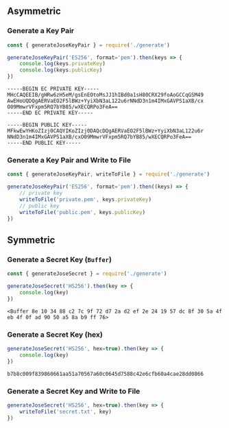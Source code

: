 ## Asymmetric
### Generate a Key Pair
```js
const { generateJoseKeyPair } = require('./generate')

generateJoseKeyPair('ES256', format='pem').then(keys => {
    console.log(keys.privateKey)
    console.log(keys.publicKey)
})
```
```
-----BEGIN EC PRIVATE KEY-----
MHcCAQEEIB/gHRw6zH5eM/gsEnEOtoMsJJ1hIBd0a1sH80CRX29foAoGCCqGSM49
AwEHoUQDQgAERVaEO2F5lBWz+YyiXbN3aL122u6rNNdD3n1m4IMxGAVPS1aXB/cx
O09MmwrVFxpm5RQ7bYB85/wXECQRPo3FeA==
-----END EC PRIVATE KEY-----

-----BEGIN PUBLIC KEY-----
MFkwEwYHKoZIzj0CAQYIKoZIzj0DAQcDQgAERVaEO2F5lBWz+YyiXbN3aL122u6r
NNdD3n1m4IMxGAVPS1aXB/cxO09MmwrVFxpm5RQ7bYB85/wXECQRPo3FeA==
-----END PUBLIC KEY-----
```
### Generate a Key Pair and Write to File
```js
const { generateJoseKeyPair, writeToFile } = require('./generate')

generateJoseKeyPair('ES256', format='pem').then((keys) => {
    // private key
    writeToFile('private.pem', keys.privateKey)
    // public key
    writeToFile('public.pem', keys.publicKey)
})
```

## Symmetric
### Generate a Secret Key (`Buffer`)
```js
const { generateJoseSecret } = require('./generate')

generateJoseSecret('HS256').then(key => {
    console.log(key)
})
```
```
<Buffer 8e 10 34 88 c2 7c 9f 72 d7 2a d2 ef 2e 24 19 57 dc 8f 30 5a 4f eb 4f 0f ad 90 50 a5 8a b9 ff 76>
```
### Generate a Secret Key (hex)
```js
generateJoseSecret('HS256', hex=true).then(key => {
    console.log(key)
})
```
```
b7b8c009f839860661aa51a70567a60c0645d7588c42e6cfb60a4cae28dd0866
```

### Generate a Secret Key and Write to File
```js
generateJoseSecret('HS256', hex=true).then(key => {
    writeToFile('secret.txt', key)
})
```